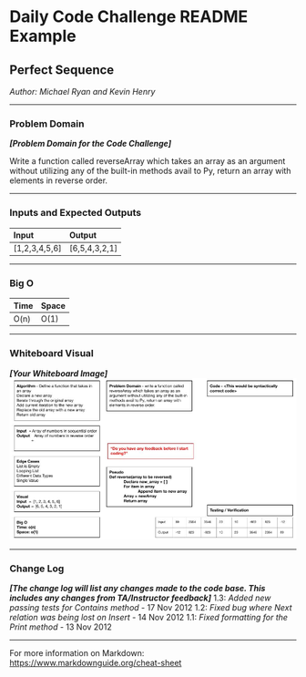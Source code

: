 # Daily Code Challenge README Example

## Perfect Sequence
*Author: Michael Ryan and Kevin Henry*

---

### Problem Domain
***[Problem Domain for the Code Challenge]***

Write a function called reverseArray which takes an array as an argument without utilizing any of the built-in methods avail to Py, return an array with elements in reverse order.

---

### Inputs and Expected Outputs

| Input | Output |
| :----------- | :----------- |
| [1,2,3,4,5,6] | [6,5,4,3,2,1] |



---

### Big O


| Time | Space |
| :----------- | :----------- |
| O(n) | O(1) |


---


### Whiteboard Visual
***[Your Whiteboard Image]***
![Image 1](https://github.com/Michaelryan228/data-structures-and-algorithms/blob/array-reverse/python/code_challenges/img/array-reverse.jpg)


---

### Change Log
***[The change log will list any changes made to the code base. This includes any changes from TA/Instructor feedback]***
1.3: *Added new passing tests for Contains method* - 17 Nov 2012
1.2: *Fixed bug where Next relation was being lost on Insert* - 14 Nov 2012
1.1: *Fixed formatting for the Print method* - 13 Nov 2012

---

For more information on Markdown: https://www.markdownguide.org/cheat-sheet
